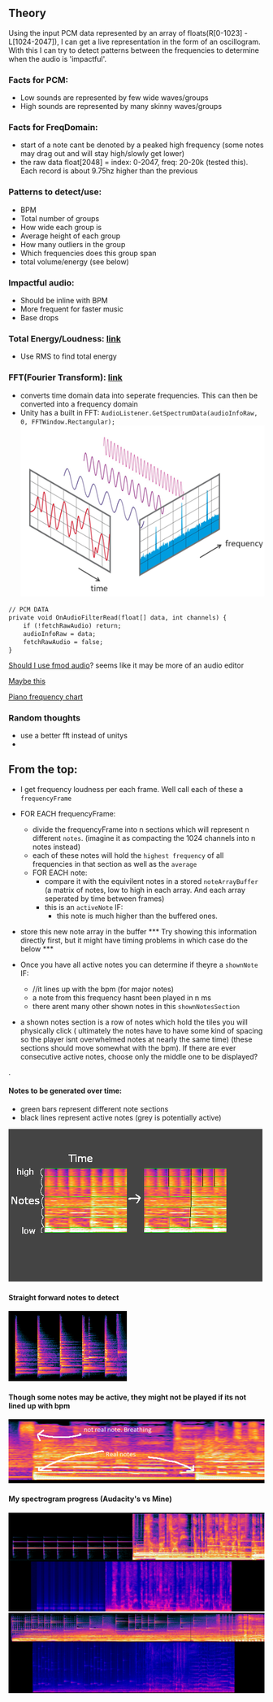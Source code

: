 ## Theory

Using the input PCM data represented by an array of floats(R[0-1023] - L[1024-2047]), I can get a live representation in the form of an oscillogram.
With this I can try to detect patterns between the frequencies to determine when the audio is 'impactful'.


### Facts for PCM:
* Low sounds are represented by few wide waves/groups
* High sounds are represented by many skinny waves/groups

### Facts for FreqDomain:
* start of a note cant be denoted by a peaked high frequency (some notes may drag out and will stay high/slowly get lower)
* the raw data float[2048] = index: 0-2047, freq: 20-20k (tested this). Each record is about 9.75hz higher than the previous

### Patterns to detect/use:
* BPM
* Total number of groups
* How wide each group is
* Average height of each group
* How many outliers in the group
* Which frequencies does this group span
* total volume/energy (see below)

### Impactful audio:
* Should be inline with BPM
* More frequent for faster music
* Base drops

### Total Energy/Loudness: [link](https://dsp.stackexchange.com/questions/2951/loudness-of-pcm-stream/2953#2953)
* Use RMS to find total energy


### FFT(Fourier Transform): [link](https://www.codeproject.com/KB/audio-video/SoundViewer.aspx)
* converts time domain data into seperate frequencies. This can then be converted into a frequency domain
* Unity has a built in FFT: `AudioListener.GetSpectrumData(audioInfoRaw, 0, FFTWindow.Rectangular);`
![fft](Images/Testing/fft.png)

```
// PCM DATA
private void OnAudioFilterRead(float[] data, int channels) {
    if (!fetchRawAudio) return;
    audioInfoRaw = data;
    fetchRawAudio = false;
}
```


[Should I use fmod audio](https://www.fmod.com/docs/2.01/unity/user-guide.html)? seems like it may be more of an audio editor

[Maybe this](https://discussions.unity.com/t/how-to-do-a-fft-in-unity/139527/3)

[Piano frequency chart](https://mixbutton.com/music-tools/frequency-and-pitch/music-note-to-frequency-chart)

### Random thoughts
 * use a better fft instead of unitys
 * 

## From the top:

 * I get frequency loudness per each frame. Well call each of these a `frequencyFrame`
 * FOR EACH frequencyFrame:
    * divide the frequencyFrame into n sections which will represent n different `notes`.         (imagine it as compacting the 1024 channels into n notes instead)
    * each of these notes will hold the `highest frequency` of all frequencies in that section as well as the `average`
    * FOR EACH note:
        * compare it with the equivilent notes in a stored `noteArrayBuffer` (a matrix of notes, low to high in each array. And each array seperated by time between frames)
        * this is an `activeNote` IF:
            * this note is much higher than the buffered ones.
 * store this new note array in the buffer
 *** Try showing this information directly first, but it might have timing problems in which case do the below ***

 * Once you have all active notes you can determine if theyre a `shownNote` IF:
    * //it lines up with the bpm (for major notes)
    * a note from this frequency hasnt been played in n ms
    * there arent many other shown notes in this `shownNotesSection`
 * a shown notes section is a row of notes which hold the tiles you will physically click ( ultimately the notes have to have some kind of spacing so the player isnt overwhelmed notes at nearly the same time) (these sections should move somewhat with the bpm). If there are ever consecutive active notes, choose only the middle one to be displayed?

.

#### Notes to be generated over time:
 * green bars represent different note sections
 * black lines represent active notes (grey is potentially active)

![example of notes](./Images/Theory/noteExample.png)

#### Straight forward notes to detect
 ![good notes](./Images/Theory/specNotes.png)

#### Though some notes may be active, they might not be played if its not lined up with bpm
 ![Bad notes](./Images/Theory/specNotes2.png)



#### My spectrogram progress (Audacity's vs Mine)
 ![Bad notes](./Images/Theory/customSpectrograph.png)
 ![Bad notes](./Images/Theory/customSpectrograph2.png)